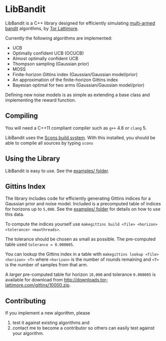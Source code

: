 # LibBandit

LibBandit is a C++ library designed for efficiently simulating [multi-armed bandit](https://en.wikipedia.org/wiki/Multi-armed_bandit) algorithms, by [Tor Lattimore](https://github.com/tor).

Currently the following algorithms are implemented:

* UCB
* Optimally confident UCB (OCUCB)
* Almost optimally confident UCB
* Thompson sampling (Gaussian prior)
* MOSS
* Finite-horizon Gittins index (Gaussian/Gaussian model/prior)
* An approximation of the finite-horizon Gittins index
* Bayesian optimal for two arms (Gaussian/Gaussian model/prior)

Defining new noise models is as simple as extending a base class and implementing the reward function.


## Compiling

You will need a C++11 compliant compiler such as `g++` 4.8 or `clang` 5.

LibBandit uses the [Scons build system](http://scons.org/). With this installed, you should be able to compile all sources by typing `scons`


## Using the Library

LibBandit is easy to use. See the [examples/ folder](examples/).


## Gittins Index

The library includes code for efficiently generating Gittins indices for a Gaussian prior and noise model. 
Included is a precomputed table of indices for horizons up to `5,000`. See the [examples/ folder](examples/) for details on how to use this data. 

To compute the indices yourself use `makegittins build <file> <horizon> <tolerance> <maxthreads>`.

The tolerance should be chosen as small as possible. The pre-computed table used `tolerance = 0.000005`.

You can lookup the Gittins index in a table with `makegittins lookup <file> <horizon> <T>` where `<horizon>` is the number of rounds remaining and `<T>` is the number of samples from that arm.

A *larger* pre-computed table for horizon `10,000` and tolerance `0.000005` is available for download from http://downloads.tor-lattimore.com/gittins/10000.zip.

## Contributing

If you implement a new algorithm, please

1. test it against existing algorithms and
2. contact me to become a contributor so others can easily test against your algorithm.
